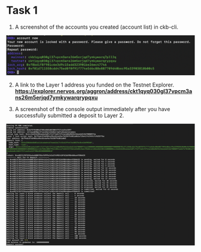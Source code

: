 # Task 1

1. A screenshot of the accounts you created (account list) in ckb-cli.

![alt text](pic-1.png)

2. A link to the Layer 1 address you funded on the Testnet Explorer.
**https://explorer.nervos.org/aggron/address/ckt1qyq030gl37vpcm3ans26m5erjqd7ymkywarqrypqxu**

3. A screenshot of the console output immediately after you have successfully submitted a deposit to Layer 2.

![alt text](pic-3.png)


